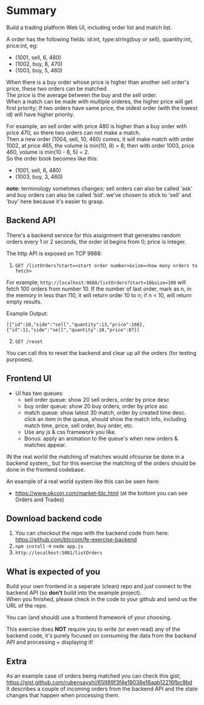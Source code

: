# Summary

Build a trading platform Web UI, including order list and match list.

A order has the following fields: id:int, type:string(buy or sell), quantity:int, price:int, eg:

* (1001, sell, 6, 480)
* (1002, buy, 8, 470)
* (1003, buy, 5, 460)

When there is a buy order whose price is higher than another sell order's price, these two orders can be matched.  
The price is the average between the buy and the sell order.  
When a match can be made with multiple orderes, the higher price will get first priority; If two orders have same price, the oldest order (with the lowest id) will have higher priority.

For example, an sell order with price 480 is higher than a buy order with price 470, so there two orders can not make a match.  
Then a new order (1004, sell, 10, 460) comes, it will make match with order 1002, at price 465, the volume is min(10, 8) = 8; then with order 1003, price 460, volume is min(10 - 8, 5) = 2.  
So the order book becomes like this:

* (1001, sell, 6, 480)
* (1003, buy, 3, 460)


**note:** terminology sometimes changes; sell orders can also be called 'ask' and buy orders can also be called 'bid'.
we've chosen to stick to 'sell' and 'buy' here because it's easier to grasp.


## Backend API

There's a backend service for this assignment that generates random orders every 1 or 2 seconds, the order id begins from 0; price is integer.

The http API is exposed on TCP 9888:

1. `GET /listOrders?start=<start order number>&size=<how many orders to fetch>`

For example; `http://localhost:9888/listOrders?start=10&size=100` will fetch 100 orders from number 10. 
If the number of last order, mark as n, in the memory in less than 110, it will return order 10 to n; if n < 10, will return empty results.

Example Output:

```
[{"id":10,"side":"sell","quantity":13,"price":160},{"id":11,"side":"sell","quantity":10,"price":87}]
```

2. `GET /reset`

You can call this to reset the backend and clear up all the orders (for testing purposes).

## Frontend UI

* UI has two queues:
  * sell order queue: show 20 sell orders, order by price desc
  * buy order queue: show 20 buy orders, order by price asc
  * match queue: show latest 30 match, order by created time desc. 
    click an item in the queue, should show the match info, including match time, price, sell order, buy order, etc.
  * Use any js & css framework you like.
  * Bonus: apply an animation to the queue's when new orders & matches appear.

IN the real world the matching of matches would ofcourse be done in a backend system,, but for this exercise the matching of the orders should be done in the frontend codebase.

An example of a real world system like this can be seen here:
 * https://www.okcoin.com/market-btc.html (at the bottom you can see Orders and Trades)

## Download backend code
1. You can checkout the repo with the backend code from here: https://github.com/btccom/fe-exercise-backend  
2. `npm install` -> `node app.js`
3. `http://localhost:5001/listOrders`

## What is expected of you

Build your own frontend in a seperate (clean) repo and just connect to the backend API (so **don't** build into the example project).  
When you finished, please check in the code to your github and send us the URL of the repo.

You can (and should) use a frontend framework of your choosing.

This exercise does **NOT** require you to write (or even read) any of the backend code, 
it's purely focused on consuming the data from the backend API and processing + displaying it!

## Extra

As an example case of orders being matched you can check this gist; https://gist.github.com/rubensayshi/65989f3f4e19036e16aab12216fbc9bd  
It describes a couple of incoming orders from the backend API and the state changes that happen when processing them.
